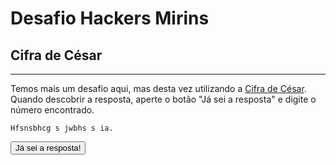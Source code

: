 # Desafio Hackers Mirins

## Cifra de César
----

Temos mais um desafio aqui, mas desta vez utilizando a [Cifra de César](https://pt.wikipedia.org/wiki/Cifra_de_C%C3%A9sar). Quando descobrir a resposta, aperte o botão "Já sei a resposta" e digite o número encontrado.

    Hfsnsbhcg s jwbhs s ia.

<button onclick='
  var resposta = prompt("Qual é o número?");
  if (resposta == 321) {
    alert("Parabéns! Vamos para o próximo desafio!");
    window.location.href="Cifra";
  } else {
    alert("Resposta errada. Tente novamente.");
  }
'>Já sei a resposta!</button>
